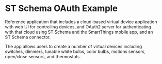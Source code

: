 # ST Schema OAuth Example

Reference application that includes a cloud-based virtual device application
with web UI for controlling devices, and OAuth2 server for authenticating
with that cloud using ST Schema and the SmartThings mobile app, and an
ST Schema connector.

The app allows users to create a number of virtual devices including switches,
dimmers, tunable white bulbs, color bulbs, motions sensors, open/close 
sensors, and thermostats.